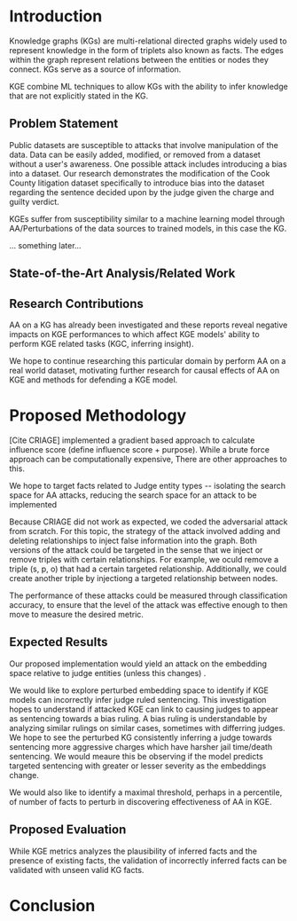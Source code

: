 # Introduction 
Knowledge graphs (KGs) are multi-relational directed graphs widely used to represent knowledge in the form of triplets also known as facts. The edges within the graph represent relations between the entities or nodes they connect. KGs serve as a source of information. <!-- (Type another 1-2 sentences) -->

KGE combine ML techniques to allow KGs with the ability to infer knowledge that are not explicitly stated in the KG.

## Problem Statement 
Public datasets are susceptible to attacks that involve manipulation of the data. Data can be easily added, modified, or removed from a dataset without a user's awareness. One possible attack includes introducing a bias into a dataset. Our research demonstrates the modification of the Cook County litigation dataset specifically to introduce bias into the dataset regarding the sentence decided upon by the judge given the charge and guilty verdict.

KGEs suffer from susceptibility similar to a machine learning model through AA/Perturbations of the data sources to trained models, in this case the KG.

... something later...

## State-of-the-Art Analysis/Related Work

## Research Contributions
AA on a KG has already been investigated and these reports reveal negative impacts on KGE performances to which affect KGE models' ability to perform KGE related tasks (KGC, inferring insight).

We hope to continue researching this particular domain by perform AA on a real world dataset, motivating further research for causal effects of AA on KGE and methods for defending a KGE model.

# Proposed Methodology
[Cite CRIAGE] implemented a gradient based approach to calculate influence score (define influence score + purpose).  While a brute force approach can be computationally expensive, There are other approaches to this. <!-- (Insert more + cite) -->

We hope to target facts related to Judge entity types -- isolating the search space for AA attacks, reducing the search space for an attack to be implemented <!--<!-- (maybe specific to charge still). -->
<!-- (Insert reason -- tie back to intro) -->
Because CRIAGE did not work as expected, we coded the adversarial attack from scratch. For this topic, the strategy of the attack involved adding and deleting relationships to inject false information into the graph. Both versions of the attack could be targeted in the sense that we inject or remove triples with certain relationships. For example, we oculd remove a triple (s, p, o) that had a certain targeted relationship. Additionally, we could create another triple by injectiong a targeted relationship between nodes. 

The performance of these attacks could be measured through classification accuracy, to ensure that the level of the attack was effective enough to then move to measure the desired metric. 

## Expected Results
Our proposed implementation would yield an attack on the embedding space relative to judge entities (unless this changes) .

We would like to explore perturbed embedding space to identify if KGE models can incorrectly infer judge ruled sentencing.  This investigation hopes to understand if attacked KGE can link to causing judges to appear as sentencing towards a bias ruling. A bias ruling is understandable by analyzing similar rulings on similar cases, sometimes with differring judges. We hope to see the perturbed KG consistently inferring a judge towards sentencing more aggressive charges which have harsher jail time/death sentencing. <!-- (Smartify, include typing of entities somehow) -->
We would meaure this be observing if the model predicts targeted sentencing with greater or lesser severity as the embeddings change.  

We would also like to identify a maximal threshold, perhaps in a percentile, of number of facts to perturb in discovering effectiveness of AA in KGE.
<!-- (Verify if Declan does this -- if yes, toy v real data, if no, new research) -->

## Proposed Evaluation 
While KGE metrics analyzes the plausibility of inferred facts and the presence of existing facts, the validation of incorrectly inferred facts can be validated with unseen valid KG facts. <!-- (This probably needs group-discussed) -->

# Conclusion
<!-- New Hook, Summarize above sections in 1-2sentences per section, New closing remarks -->
